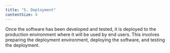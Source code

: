 ```yaml
---
title: "5. Deployment"
contentSize: 4
---
```

Once the software has been developed and tested, it is deployed to the production 
environment where it will be used by end users. This involves preparing the deployment 
environment, deploying the software, and testing the deployment.
